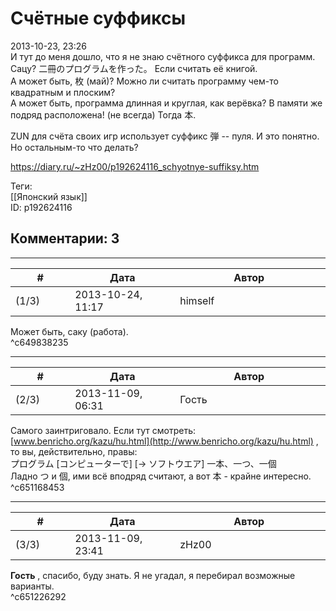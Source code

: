 Счётные суффиксы
================

  
2013-10-23, 23:26  
 И тут до меня дошло, что я не знаю счётного суффикса для программ.   
 Сацу? 二冊のプログラムを作った。 Если считать её книгой.   
 А может быть, 枚 (май)? Можно ли считать программу чем-то квадратным и плоским?   
 А может быть, программа длинная и круглая, как верёвка? В памяти же подряд расположена! (не всегда) Тогда 本.   
   
 ZUN для счёта своих игр использует суффикс 弾 -- пуля. И это понятно. Но остальным-то что делать?   
  
<https://diary.ru/~zHz00/p192624116_schyotnye-suffiksy.htm>  
  
Теги:  
[[Японский язык]]  
ID: p192624116  


Комментарии: 3
--------------

  


---



|         #         |              Дата              |                     Автор                     |           ID           |
| --- | --- | --- | --- |
| (1/3) | 2013-10-24, 11:17 | himself | c649838235 |

  
 Может быть, саку (работа).   
 ^c649838235

---



|         #         |              Дата              |                     Автор                     |           ID           |
| --- | --- | --- | --- |
| (2/3) | 2013-11-09, 06:31 | Гость | c651168453 |

  
 Самого заинтриговало. Если тут смотреть:  [www.benricho.org/kazu/hu.html](http://www.benricho.org/kazu/hu.html)  , то вы, действительно, правы:   
 プログラム [コンピューターで] [→ ソフトウエア] 一本、一つ、一個   
 Ладно つ и 個, ими всё вподряд считают, а вот 本 - крайне интересно.   
 ^c651168453

---



|         #         |              Дата              |                     Автор                     |           ID           |
| --- | --- | --- | --- |
| (3/3) | 2013-11-09, 23:41 | zHz00 | c651226292 |

  
  **Гость**  , спасибо, буду знать. Я не угадал, я перебирал возможные варианты.   
 ^c651226292